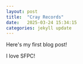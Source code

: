 ```yaml
---
layout: post
title:  "Cray Records"
date:   2025-03-24 15:34:15
categories: jekyll update
---
```

Here's my first blog post!

I love SFPC!